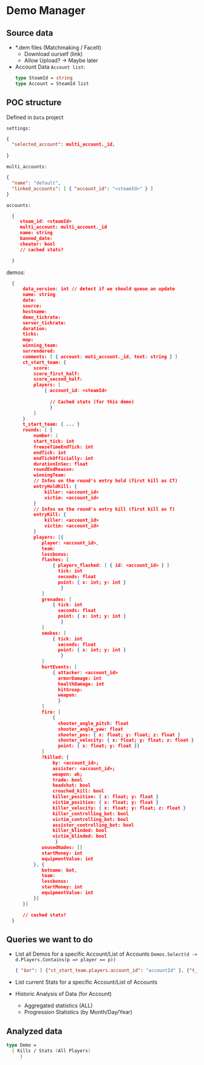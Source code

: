 # Demo Manager

## Source data

- *.dem files (Matchmaking / FaceIt)
  - Download ourself (link)
  - Allow Upload? -> Maybe later
- Account Data `Account list`:
  ```fsharp
  type SteamId = string
  type Account = SteamId list
  ```


## POC structure

Defined in `Data` project

`settings:`
```json
{
  "selected_account": multi_account._id,
  
}
```

`multi_accounts:`
```json
{
  "name": "default",
  "linked_accounts": [ { "account_id": "<steamId>" } ]
}
```

`accounts:`
```json
  {
     steam_id: <steamId>
     multi_account: multi_account._id
     name: string
     banned_date: 
     cheater: bool
     // cached stats?

  }
```

demos:
```json
  {
      data_version: int // detect if we should queue an update
      name: string
      date:
      source: 
      hostname:
      demo_tickrate:
      server_tickrate:
      duration:
      ticks:
      map:
      winning_team:
      surrendered:
      comments: [ { account: muti_account._id, text: string } ]
      ct_start_team: {
          score:
          score_first_half:
          score_second_half:
          players: [
              { account_id: <steamId>
                
                // Cached stats (for this demo)
                }
          ]
      }
      t_start_team: { ... }
      rounds: [ {
          number: 1
          start_tick: int
          freezeTimeEndTick: int
          endTick: int
          endTickOfficially: int
          durationInSec: float
          roundEndReason: 
          winningTeam:
          // Infos on the round's entry hold (first kill as CT)
          entryHoldKill: {
              killer: <account_id>
              victim: <account_id>
          }
          // Infos on the round's entry kill (first kill as T)
          entryKill: {
              killer: <account_id>
              victim: <account_id>
          }
          players: [{
             player: <account_id>,
             team: 
             lossbonus:
             flashes: [
                 { players_flashed: [ { id: <account_id> } ]
                   tick: int
                   seconds: float
                   point: { x: int; y: int }
                    }
             ]
             grenades: [
                 { tick: int
                   seconds: float
                   point: { x: int; y: int }
                    }
             ]
             smokes: [
                 { tick: int
                   seconds: float
                   point: { x: int; y: int }
                    }
             ]
             hurtEvents: [
                 { attacker: <account_id> 
                   armorDamage: int
                   healthDamage: int 
                   hitGroup: 
                   weapon:
                   }
             ]
             fire: [
                 { 
                   shooter_angle_pitch: float
                   shooter_angle_yaw: float
                   shooter_pos: { x: float; y: float; z: float }
                   shooter_velocity: { x: float; y: float; z: float }
                   point: { x: float; y: float }}
             ]
             ?killed: { 
                 by: <account_id>; 
                 assister: <account_id>;
                 weapon: ak; 
                 trade: bool
                 headshot: bool
                 crouched_kill: bool
                 killer_position: { x: float; y: float }
                 victim_position: { x: float; y: float }
                 killer_velocity: { x: float; y: float; z: float }
                 killer_controlling_bot: bool
                 victim_controlling_bot: bool
                 assister_controlling_bot: bool
                 killer_blinded: bool
                 victim_blinded: bool
                  }
             unusedNades: []
             startMoney: int
             equipmentValue: int
          }, {
             botname: bot,
             team: 
             lossbonus:
             startMoney: int
             equipmentValue: int
          }]
      }]

      // cached stats?
  }
```

## Queries we want to do

- List all Demos for a specific Account/List of Accounts
  `Demos.Select(d -> d.Players.Contains(p => player == p))`

  ```json
  { "$or": [ {"ct_start_team.players.account_id": "accountId" }, {"t_start_team.players.account_id": "accountId" } ]})
  ```

- List current Stats for a specific Account/List of Accounts
- Historic Analysis of Data (for Account)
  - Aggregated statistics (ALL)
  - Progression Statistics (by Month/Day/Year)


## Analyzed data

```fsharp
type Demo =
  { Kills / Stats (All Players)
     }

```
